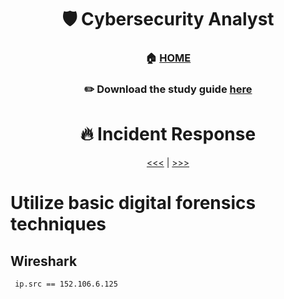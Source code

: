 <div align='center'>

# 🛡️ Cybersecurity Analyst

### 🏠 [HOME](README.md)
### ✏️ Download the study guide [here](https://comptiacdn.azureedge.net/webcontent/docs/default-source/exam-objectives/comptia-cysa-cs0-002-exam-objectives-(6-0).pdf?sfvrsn=86668f47_2)

# 🔥 Incident Response
[<<<](part3.md) | [>>>](part5.md)

 </div>


# Utilize basic digital forensics techniques
## Wireshark
```sh
 ip.src == 152.106.6.125
```
